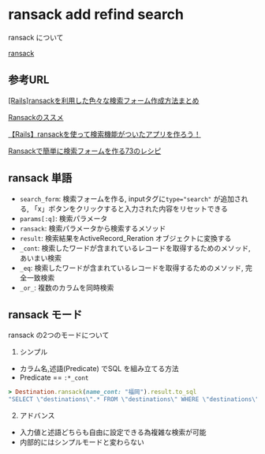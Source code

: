 # ransack add refind search

ransack について

[ransack](https://github.com/activerecord-hackery/ransack)

## 参考URL

[[Rails]ransackを利用した色々な検索フォーム作成方法まとめ](https://qiita.com/nishina555/items/2c1f8bae980e426519bc)

[Ransackのススメ](https://qiita.com/nysalor/items/9a95d91f2b97a08b96b0)

[【Rails】ransackを使って検索機能がついたアプリを作ろう！](https://pikawaka.com/rails/ransack)

[Ransackで簡単に検索フォームを作る73のレシピ](http://nekorails.hatenablog.com/entry/2017/05/31/173925)

## ransack 単語

* `search_form`: 検索フォームを作る, inputタグに`type="search"` が追加される, 「x」ボタンをクリックすると入力された内容をリセットできる
* `params[:q]`: 検索パラメータ
* `ransack`: 検索パラメータから検索するメソッド
* `result`: 検索結果をActiveRecord_Reration オブジェクトに変換する
* `_cont`: 検索したワードが含まれているレコードを取得するためのメソッド, あいまい検索
* `_eq`: 検索したワードが含まれているレコードを取得するためのメソッド, 完全一致検索
* `_or_`: 複数のカラムを同時検索

## ransack モード

ransack の2つのモードについて

1. シンプル

* カラム名,述語(Predicate) でSQL を組み立てる方法
* Predicate == `:*_cont`

```Ruby
> Destination.ransack(name_cont: "福岡").result.to_sql
"SELECT \"destinations\".* FROM \"destinations\" WHERE \"destinations\".\"name\" ILIKE '%福岡%' ORDER BY \"destinations\".\"created_at\" DESC"
```

2. アドバンス

* 入力値と述語どちらも自由に設定できる為複雑な検索が可能
* 内部的にはシンプルモードと変わらない
